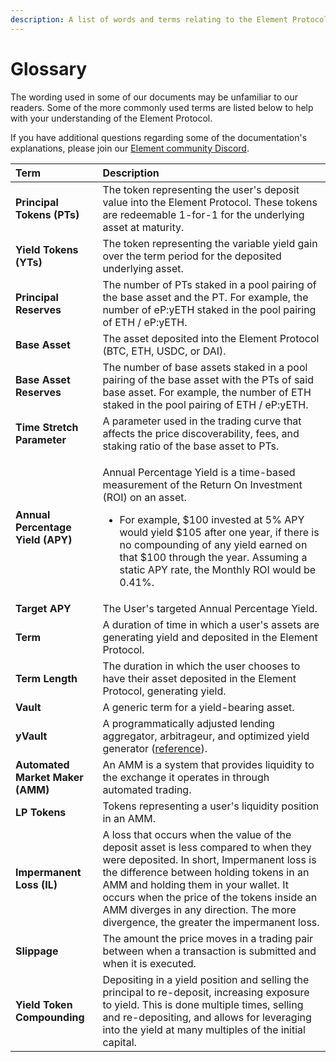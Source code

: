 ```yaml
---
description: A list of words and terms relating to the Element Protocol
---
```


# Glossary

The wording used in some of our documents may be unfamiliar to our readers. Some of the more commonly used terms are listed below to help with your understanding of the Element Protocol.

If you have additional questions regarding some of the documentation's explanations, please join our [Element community Discord](https://element.fi/discord).

<table>
  <thead>
    <tr>
      <th style="text-align:left">Term</th>
      <th style="text-align:left">Description</th>
    </tr>
  </thead>
  <tbody>
    <tr>
      <td style="text-align:left"><b>Principal Tokens (PTs)</b>
      </td>
      <td style="text-align:left">The token representing the user&apos;s deposit value into the Element
        Protocol. These tokens are redeemable 1-for-1 for the underlying asset
        at maturity.</td>
    </tr>
    <tr>
      <td style="text-align:left"><b>Yield Tokens (YTs)</b>
      </td>
      <td style="text-align:left">The token representing the variable yield gain over the term period for
        the deposited underlying asset.</td>
    </tr>
    <tr>
      <td style="text-align:left"><b>Principal Reserves</b>
      </td>
      <td style="text-align:left">The number of PTs staked in a pool pairing of the base asset and the PT.
        For example, the number of eP:yETH staked in the pool pairing of ETH /
        eP:yETH.</td>
    </tr>
    <tr>
      <td style="text-align:left"><b>Base Asset</b>
      </td>
      <td style="text-align:left">The asset deposited into the Element Protocol (BTC, ETH, USDC, or DAI).</td>
    </tr>
    <tr>
      <td style="text-align:left"><b>Base Asset Reserves</b>
      </td>
      <td style="text-align:left">The number of base assets staked in a pool pairing of the base asset with
        the PTs of said base asset. For example, the number of ETH staked in the
        pool pairing of ETH / eP:yETH.</td>
    </tr>
    <tr>
      <td style="text-align:left"><b>Time Stretch Parameter</b>
      </td>
      <td style="text-align:left">A parameter used in the trading curve that affects the price discoverability,
        fees, and staking ratio of the base asset to PTs.</td>
    </tr>
    <tr>
      <td style="text-align:left"><b>Annual Percentage Yield (APY)</b>
      </td>
      <td style="text-align:left">
        <p></p>
        <p>Annual Percentage Yield is a time-based measurement of the Return On Investment
          (ROI) on an asset.</p>
        <ul>
          <li>For example, $100 invested at 5% APY would yield $105 after one year,
            if there is no compounding of any yield earned on that $100 through the
            year. Assuming a static APY rate, the Monthly ROI would be 0.41%.</li>
        </ul>
      </td>
    </tr>
    <tr>
      <td style="text-align:left"><b>Target APY</b>
      </td>
      <td style="text-align:left">The User&apos;s targeted Annual Percentage Yield.</td>
    </tr>
    <tr>
      <td style="text-align:left"><b>Term</b>
      </td>
      <td style="text-align:left">A duration of time in which a user&apos;s assets are generating yield
        and deposited in the Element Protocol.</td>
    </tr>
    <tr>
      <td style="text-align:left"><b>Term Length</b>
      </td>
      <td style="text-align:left">The duration in which the user chooses to have their asset deposited in
        the Element Protocol, generating yield.</td>
    </tr>
    <tr>
      <td style="text-align:left"><b>Vault</b>
      </td>
      <td style="text-align:left">A generic term for a yield-bearing asset.</td>
    </tr>
    <tr>
      <td style="text-align:left"><b>yVault</b>
      </td>
      <td style="text-align:left">A programmatically adjusted lending aggregator, arbitrageur, and optimized
        yield generator (<a href="https://docs.yearn.finance/defi-glossary#yvault">reference</a>).</td>
    </tr>
    <tr>
      <td style="text-align:left"><b>Automated Market Maker (AMM)</b>
      </td>
      <td style="text-align:left">An AMM is a system that provides liquidity to the exchange it operates
        in through automated trading.</td>
    </tr>
    <tr>
      <td style="text-align:left"> <b>LP Tokens</b>
      </td>
      <td style="text-align:left">Tokens representing a user&apos;s liquidity position in an AMM.</td>
    </tr>
    <tr>
      <td style="text-align:left"><b>Impermanent Loss (IL)</b>
      </td>
      <td style="text-align:left">A loss that occurs when the value of the deposit asset is less compared
        to when they were deposited. In short, Impermanent loss is the difference
        between holding tokens in an AMM and holding them in your wallet. It occurs
        when the price of the tokens inside an AMM diverges in any direction. The
        more divergence, the greater the impermanent loss.</td>
    </tr>
    <tr>
      <td style="text-align:left"><b>Slippage</b>
      </td>
      <td style="text-align:left">The amount the price moves in a trading pair between when a transaction
        is submitted and when it is executed.</td>
    </tr>
    <tr>
      <td style="text-align:left"><b>Yield Token Compounding</b>
      </td>
      <td style="text-align:left">Depositing in a yield position and selling the principal to re-deposit,
        increasing exposure to yield. This is done multiple times, selling and
        re-depositing, and allows for leveraging into the yield at many multiples
        of the initial capital.</td>
    </tr>
  </tbody>
</table>

